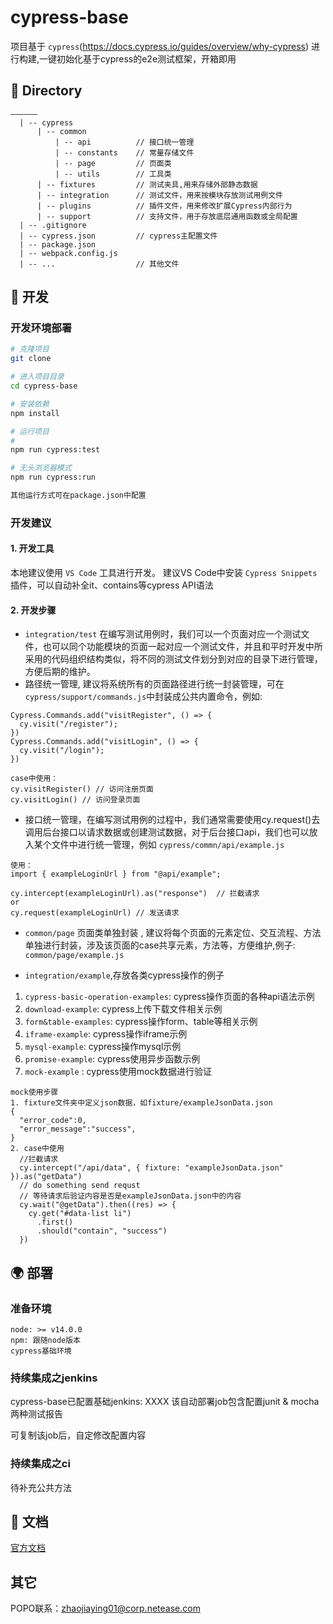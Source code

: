 # cypress-base

项目基于 `cypress`(https://docs.cypress.io/guides/overview/why-cypress) 进行构建,一键初始化基于cypress的e2e测试框架，开箱即用

## 📁 Directory

```
——————
  | -- cypress
      | -- common
          | -- api          // 接口统一管理
          | -- constants    // 常量存储文件
          | -- page         // 页面类
          | -- utils        // 工具类
      | -- fixtures         // 测试夹具,用来存储外部静态数据
      | -- integration      // 测试文件，用来按模块存放测试用例文件
      | -- plugins          // 插件文件，用来修改扩展Cypress内部行为
      | -- support          // 支持文件，用于存放底层通用函数或全局配置
  | -- .gitignore
  | -- cypress.json         // cypress主配置文件
  | -- package.json
  | -- webpack.config.js      
  | -- ...                  // 其他文件
```

## 🔨 开发

### 开发环境部署

```bash
# 克隆项目
git clone 

# 进入项目目录
cd cypress-base

# 安装依赖
npm install

# 运行项目
# 
npm run cypress:test

# 无头浏览器模式
npm run cypress:run

其他运行方式可在package.json中配置

```


### 开发建议

#### 1. 开发工具

本地建议使用 `VS Code` 工具进行开发。
建议VS Code中安装 `Cypress Snippets`插件，可以自动补全it、contains等cypress API语法

#### 2. 开发步骤

- `integration/test` 在编写测试用例时，我们可以一个页面对应一个测试文件，也可以同个功能模块的页面一起对应一个测试文件，并且和平时开发中所采用的代码组织结构类似，将不同的测试文件划分到对应的目录下进行管理，方便后期的维护。
- 路径统一管理, 建议将系统所有的页面路径进行统一封装管理，可在  `cypress/support/commands.js`中封装成公共内置命令，例如:
```
Cypress.Commands.add("visitRegister", () => {
  cy.visit("/register");
})
Cypress.Commands.add("visitLogin", () => {
  cy.visit("/login");
})

case中使用：
cy.visitRegister() // 访问注册页面
cy.visitLogin() // 访问登录页面

```
- 接口统一管理，在编写测试用例的过程中，我们通常需要使用cy.request()去调用后台接口以请求数据或创建测试数据，对于后台接口api，我们也可以放入某个文件中进行统一管理，例如 `cypress/commn/api/example.js`

```
使用：
import { exampleLoginUrl } from "@api/example";

cy.intercept(exampleLoginUrl).as("response")  // 拦截请求
or 
cy.request(exampleLoginUrl) // 发送请求

```

- `common/page` 页面类单独封装 , 建议将每个页面的元素定位、交互流程、方法单独进行封装，涉及该页面的case共享元素，方法等，方便维护,例子: `common/page/example.js`


- `integration/example`,存放各类cypress操作的例子
1. `cypress-basic-operation-examples`: cypress操作页面的各种api语法示例
2. `download-example`: cypress上传下载文件相关示例
3. `form&table-examples`: cypress操作form、table等相关示例
4. `iframe-example`: cypress操作iframe示例
5. `mysql-example`: cypress操作mysql示例
6. `promise-example`: cypress使用异步函数示例
7. `mock-example` : cypress使用mock数据进行验证

```
mock使用步骤
1. fixture文件夹中定义json数据，如fixture/exampleJsonData.json
{
  "error_code":0,
  "error_message":"success",
}
2. case中使用
  //拦截请求
  cy.intercept("/api/data", { fixture: "exampleJsonData.json" }).as("getData")
  // do something send requst
  // 等待请求后验证内容是否是exampleJsonData.json中的内容
  cy.wait("@getData").then((res) => {
    cy.get("#data-list li")
      .first()
      .should("contain", "success")
  })
```


## 🌍 部署

### 准备环境

```
node: >= v14.0.0
npm: 跟随node版本
cypress基础环境

```

### 持续集成之jenkins
cypress-base已配置基础jenkins:
XXXX
该自动部署job包含配置junit & mocha 两种测试报告

可复制该job后，自定修改配置内容
### 持续集成之ci

待补充公共方法

## 📓 文档


[官方文档](https://docs.cypress.io/guides/getting-started/installing-cypress)

## 其它

POPO联系：zhaojiaying01@corp.netease.com





